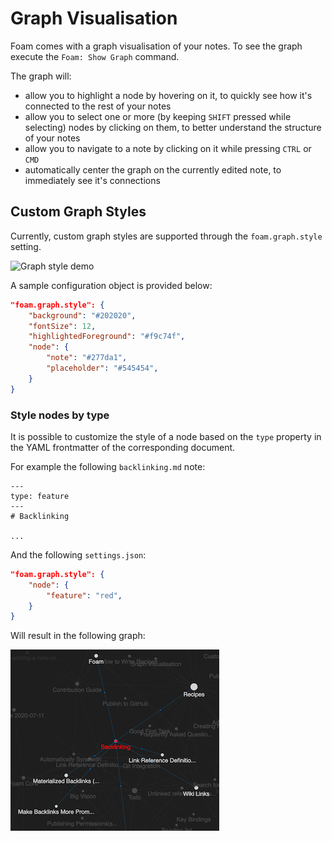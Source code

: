 # Graph Visualisation

Foam comes with a graph visualisation of your notes. To see the graph execute the `Foam: Show Graph` command.

The graph will:
- allow you to highlight a node by hovering on it, to quickly see how it's connected to the rest of your notes
- allow you to select one or more (by keeping `SHIFT` pressed while selecting) nodes by clicking on them, to better understand the structure of your notes
- allow you to navigate to a note by clicking on it while pressing `CTRL` or `CMD`
- automatically center the graph on the currently edited note, to immediately see it's connections

## Custom Graph Styles

Currently, custom graph styles are supported through the `foam.graph.style` setting.

![Graph style demo](/assets/images/graph-style.gif)

A sample configuration object is provided below:

```json
"foam.graph.style": {
    "background": "#202020",
    "fontSize": 12,
    "highlightedForeground": "#f9c74f",
    "node": {
        "note": "#277da1",
        "placeholder": "#545454",
    }
}
```

### Style nodes by type
It is possible to customize the style of a node based on the `type` property in the YAML frontmatter of the corresponding document.

For example the following `backlinking.md` note:

```
---
type: feature
---
# Backlinking

...
```

And the following `settings.json`:
```json
"foam.graph.style": {
    "node": {
        "feature": "red",
    }
}
```

Will result in the following graph:

![Style node by type](/assets/images/style-node-by-type.png)



